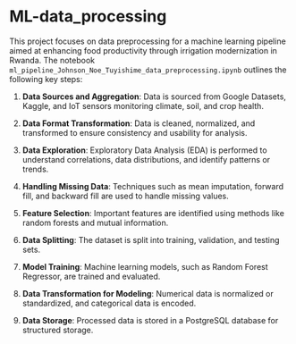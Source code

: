 # ML-data_processing

This project focuses on data preprocessing for a machine learning pipeline aimed at enhancing food productivity through irrigation modernization in Rwanda. The notebook `ml_pipeline_Johnson_Noe_Tuyishime_data_preprocessing.ipynb` outlines the following key steps:

1. **Data Sources and Aggregation**: Data is sourced from Google Datasets, Kaggle, and IoT sensors monitoring climate, soil, and crop health.

2. **Data Format Transformation**: Data is cleaned, normalized, and transformed to ensure consistency and usability for analysis.

3. **Data Exploration**: Exploratory Data Analysis (EDA) is performed to understand correlations, data distributions, and identify patterns or trends.

4. **Handling Missing Data**: Techniques such as mean imputation, forward fill, and backward fill are used to handle missing values.

5. **Feature Selection**: Important features are identified using methods like random forests and mutual information.

6. **Data Splitting**: The dataset is split into training, validation, and testing sets.

7. **Model Training**: Machine learning models, such as Random Forest Regressor, are trained and evaluated.

8. **Data Transformation for Modeling**: Numerical data is normalized or standardized, and categorical data is encoded.

9. **Data Storage**: Processed data is stored in a PostgreSQL database for structured storage.